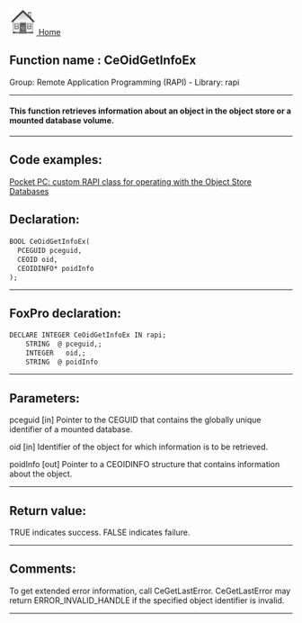 [<img src="../../images/home.png"> Home ](https://github.com/VFPX/Win32API)  

## Function name : CeOidGetInfoEx
Group: Remote Application Programming (RAPI) - Library: rapi    
***  


#### This function retrieves information about an object in the object store or a mounted database volume. 
***  


## Code examples:
[Pocket PC: custom RAPI class for operating with the Object Store Databases](../../samples/sample_445.md)  

## Declaration:
```foxpro  
BOOL CeOidGetInfoEx(
  PCEGUID pceguid,
  CEOID oid,
  CEOIDINFO* poidInfo
);  
```  
***  


## FoxPro declaration:
```foxpro  
DECLARE INTEGER CeOidGetInfoEx IN rapi;
	STRING  @ pceguid,;
	INTEGER   oid,;
	STRING  @ poidInfo  
```  
***  


## Parameters:
pceguid 
[in] Pointer to the CEGUID that contains the globally unique identifier of a mounted database. 

oid 
[in] Identifier of the object for which information is to be retrieved. 

poidInfo 
[out] Pointer to a CEOIDINFO structure that contains information about the object.   
***  


## Return value:
TRUE indicates success. FALSE indicates failure.  
***  


## Comments:
To get extended error information, call CeGetLastError. CeGetLastError may return ERROR_INVALID_HANDLE if the specified object identifier is invalid.  
  
***  

